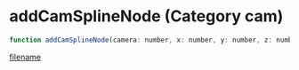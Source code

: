 # addCamSplineNode (Category cam)

```js
function addCamSplineNode(camera: number, x: number, y: number, z: number, xRot: number, yRot: number, zRot: number, length: int, p8: int, transitionType: int): void
```

[filename](addCamSplineNode_m.md ':include')